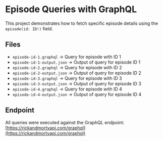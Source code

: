 # Episode Queries with GraphQL

This project demonstrates how to fetch specific episode details using the `episode(id: ID!)` field.

## Files

- `episode-id-1.graphql` → Query for episode with ID 1  
- `episode-id-1-output.json` → Output of query for episode ID 1  
- `episode-id-2.graphql` → Query for episode with ID 2  
- `episode-id-2-output.json` → Output of query for episode ID 2  
- `episode-id-3.graphql` → Query for episode with ID 3  
- `episode-id-3-output.json` → Output of query for episode ID 3  
- `episode-id-4.graphql` → Query for episode with ID 4  
- `episode-id-4-output.json` → Output of query for episode ID 4  

## Endpoint

All queries were executed against the GraphQL endpoint:  
[https://rickandmortyapi.com/graphql](https://rickandmortyapi.com/graphql)
